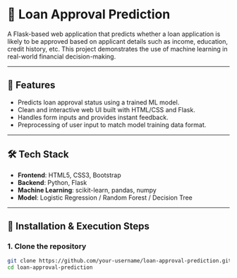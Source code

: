 # 🏦 Loan Approval Prediction

A Flask-based web application that predicts whether a loan application is likely to be approved based on applicant details such as income, education, credit history, etc. This project demonstrates the use of machine learning in real-world financial decision-making.

---

## 📌 Features

- Predicts loan approval status using a trained ML model.
- Clean and interactive web UI built with HTML/CSS and Flask.
- Handles form inputs and provides instant feedback.
- Preprocessing of user input to match model training data format.

---

## 🛠️ Tech Stack

- **Frontend**: HTML5, CSS3, Bootstrap
- **Backend**: Python, Flask
- **Machine Learning**: scikit-learn, pandas, numpy
- **Model**: Logistic Regression / Random Forest / Decision Tree

---

## 🚀 Installation & Execution Steps

### 1. Clone the repository

```bash
git clone https://github.com/your-username/loan-approval-prediction.git
cd loan-approval-prediction

